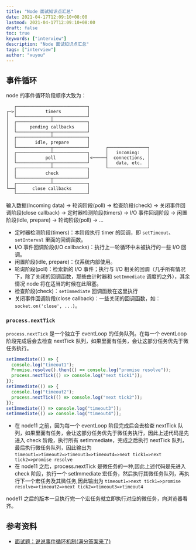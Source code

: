 ```yaml
---
title: "Node 面试知识点汇总"
date: 2021-04-17T12:09:10+08:00
lastmod: 2021-04-17T12:09:10+08:00
draft: false
toc: true
keywords: ["interview"]
description: "Node 面试知识点汇总"
tags: ["interview"]
author: "xuyou"
---
```


## 事件循环

node 的事件循环阶段顺序大致为：

```
   ┌───────────────────────────┐
┌─>│           timers          │
│  └─────────────┬─────────────┘
│  ┌─────────────┴─────────────┐
│  │     pending callbacks     │
│  └─────────────┬─────────────┘
│  ┌─────────────┴─────────────┐
│  │       idle, prepare       │
│  └─────────────┬─────────────┘      ┌───────────────┐
│  ┌─────────────┴─────────────┐      │   incoming:   │
│  │           poll            │<─────┤  connections, │
│  └─────────────┬─────────────┘      │   data, etc.  │
│  ┌─────────────┴─────────────┐      └───────────────┘
│  │           check           │
│  └─────────────┬─────────────┘
│  ┌─────────────┴─────────────┐
└──┤      close callbacks      │
   └───────────────────────────┘
```

输入数据(Incoming data) -> 轮询阶段(poll) -> 检查阶段(check) -> 关闭事件回调阶段(close callback) -> 定时器检测阶段(timers) -> I/O 事件回调阶段 -> 闲置阶段(Idle, prepare) -> 轮询阶段(poll) -> ...

- 定时器检测阶段(timers)：本阶段执行 timer 的回调，即 `setTimeout`、`setInterval` 里面的回调函数。
- I/O 事件回调阶段(I/O callbacks)：执行上一轮循环中未被执行的一些 I/O 回调。
- 闲置阶段(idle, prepare)：仅系统内部使用。
- 轮询阶段(poll)：检索新的 I/O 事件；执行与 I/O 相关的回调（几乎所有情况下，除了关闭的回调函数，那些由计时器和 `setImmediate` 调度的之外），其余情况 node 将在适当的时候在此阻塞。
- 检查阶段(check)：`setImmediate` 回调函数在这里执行
- 关闭事件回调阶段(close callback)：一些关闭的回调函数，如：`socket.on('close', ...)`。

### `process.nextTick`

`process.nextTick` 是一个独立于 eventLoop 的任务队列。在每一个 eventLoop 阶段完成后会去检查 nextTick 队列，如果里面有任务，会让这部分任务优先于微任务执行。

```js
setImmediate(() => {
  console.log("timeout1");
  Promise.resolve().then(() => console.log("promise resolve"));
  process.nextTick(() => console.log("next tick1"));
});
setImmediate(() => {
  console.log("timeout2");
  process.nextTick(() => console.log("next tick2"));
});
setImmediate(() => console.log("timeout3"));
setImmediate(() => console.log("timeout4"));
```

- 在 node11 之前，因为每一个 eventLoop 阶段完成后会去检查 nextTick 队列，如果里面有任务，会让这部分任务优先于微任务执行，因此上述代码是先进入 check 阶段，执行所有 setImmediate，完成之后执行 nextTick 队列，最后执行微任务队列，因此输出为 `timeout1=>timeout2=>timeout3=>timeout4=>next tick1=>next tick2=>promise resolve`
- 在 node11 之后，process.nextTick 是微任务的一种,因此上述代码是先进入 check 阶段，执行一个 setImmediate 宏任务，然后执行其微任务队列，再执行下一个宏任务及其微任务,因此输出为 `timeout1=>next tick1=>promise resolve=>timeout2=>next tick2=>timeout3=>timeout4`

node11 之后的版本一旦执行完一个宏任务就立即执行对应的微任务，向浏览器看齐。

## 参考资料

- [面试题：说说事件循环机制(满分答案来了)](https://juejin.cn/post/6844904079353708557)
